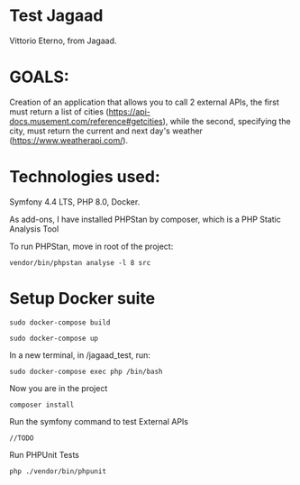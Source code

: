 # Test Jagaad

Vittorio Eterno, from Jagaad.

# GOALS:

Creation of an application that allows you to call 2 external APIs, the first must return a list of cities (https://api-docs.musement.com/reference#getcities), while the second, specifying the city, must return the current and next day's weather (https://www.weatherapi.com/).

# Technologies used:

Symfony 4.4 LTS, PHP 8.0, Docker.

As add-ons, I have installed PHPStan by composer, which is a PHP Static Analysis Tool

To run PHPStan, move in root of the project:
    
    vendor/bin/phpstan analyse -l 8 src


# Setup Docker suite

    sudo docker-compose build

    sudo docker-compose up

In a new terminal, in /jagaad_test, run:

    sudo docker-compose exec php /bin/bash

Now you are in the project

    composer install

Run the symfony command to test External APIs
    
    //TODO

Run PHPUnit Tests 

    php ./vendor/bin/phpunit

